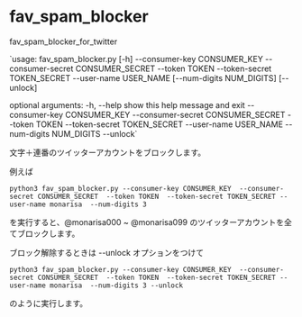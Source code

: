# fav_spam_blocker
fav_spam_blocker_for_twitter

`usage: fav_spam_blocker.py [-h] --consumer-key CONSUMER_KEY --consumer-secret
                           CONSUMER_SECRET --token TOKEN --token-secret TOKEN_SECRET
                           --user-name USER_NAME [--num-digits NUM_DIGITS]
                          [--unlock]

optional arguments:
  -h, --help            show this help message and exit
  --consumer-key CONSUMER_KEY
  --consumer-secret CONSUMER_SECRET
  --token TOKEN
  --token-secret TOKEN_SECRET
  --user-name USER_NAME
  --num-digits NUM_DIGITS
  --unlock`
  
文字＋連番のツイッターアカウントをブロックします。

例えば

`python3 fav_spam_blocker.py --consumer-key CONSUMER_KEY 
                             --consumer-secret CONSUMER_SECRET 
                             --token TOKEN 
                             --token-secret TOKEN_SECRET
                             --user-name monarisa 
                             --num-digits 3`

を実行すると、@monarisa000 ~ @monarisa099 のツイッターアカウントを全てブロックします。

ブロック解除するときは --unlock オプションをつけて

`python3 fav_spam_blocker.py --consumer-key CONSUMER_KEY 
                             --consumer-secret CONSUMER_SECRET 
                             --token TOKEN 
                             --token-secret TOKEN_SECRET
                             --user-name monarisa 
                             --num-digits 3
                             --unlock`

のように実行します。


